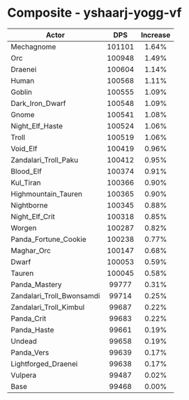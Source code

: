 # Composite - yshaarj-yogg-vf
| Actor | DPS | Increase |
|---|:---:|:---:|
|Mechagnome|101101|1.64%|
|Orc|100948|1.49%|
|Draenei|100604|1.14%|
|Human|100568|1.11%|
|Goblin|100555|1.09%|
|Dark_Iron_Dwarf|100548|1.09%|
|Gnome|100541|1.08%|
|Night_Elf_Haste|100524|1.06%|
|Troll|100519|1.06%|
|Void_Elf|100419|0.96%|
|Zandalari_Troll_Paku|100412|0.95%|
|Blood_Elf|100374|0.91%|
|Kul_Tiran|100366|0.90%|
|Highmountain_Tauren|100365|0.90%|
|Nightborne|100345|0.88%|
|Night_Elf_Crit|100318|0.85%|
|Worgen|100287|0.82%|
|Panda_Fortune_Cookie|100238|0.77%|
|Maghar_Orc|100147|0.68%|
|Dwarf|100053|0.59%|
|Tauren|100045|0.58%|
|Panda_Mastery|99777|0.31%|
|Zandalari_Troll_Bwonsamdi|99714|0.25%|
|Zandalari_Troll_Kimbul|99687|0.22%|
|Panda_Crit|99683|0.22%|
|Panda_Haste|99661|0.19%|
|Undead|99658|0.19%|
|Panda_Vers|99639|0.17%|
|Lightforged_Draenei|99638|0.17%|
|Vulpera|99487|0.02%|
|Base|99468|0.00%|
